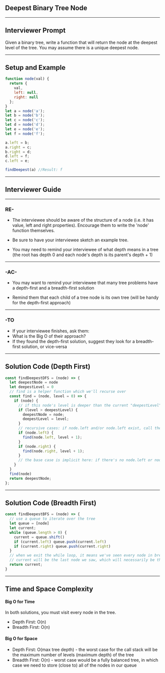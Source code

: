 ## Deepest Binary Tree Node

---

## Interviewer Prompt

Given a binary tree, write a function that will return the node at the deepest level of the tree. You may assume there is a unique deepest node.

---

## Setup and Example

```javascript
function node(val) {
  return {
    val,
    left: null,
    right: null
  };
}
let a = node('a');
let b = node('b');
let c = node('c');
let d = node('d');
let e = node('e');
let f = node('f');

a.left = b;
a.right = c;
b.right = d;
d.left = f;
c.left = e;

findDeepest(a) //Result: f
```

---

## Interviewer Guide

---

### RE-

- The interviewee should be aware of the structure of a node (i.e. it has value, left and right properties). Encourage them to write the 'node' function themselves.

- Be sure to have your interviewee sketch an example tree.

- You may need to remind your interviewee of what depth means in a tree (the root has depth 0 and each node's depth is its parent's depth + 1)

---

### -AC-

- You may want to remind your interviewee that many tree problems have a depth-first and a breadth-first solution

- Remind them that each child of a tree node is its own tree (will be handy for the depth-first approach)

---

### -TO

  - If your interviewee finishes, ask them:
  - What is the Big O of their approach?
  - If they found the depth-first solution, suggest they look for a breadth-first solution, or vice-versa

---

## Solution Code (Depth First)

```javascript
const findDeepestDFS = (node) => {
  let deepestNode = node
  let deepestLevel = 0
  // find is a helper function which we'll recurse over
  const find = (node, level = 0) => {
    if (node) {
      // if this node's level is deeper than the current "deepestLevel", replace it
      if (level > deepestLevel) {
        deepestNode = node;
        deepestLevel = level;
      }
      // recursive cases: if node.left and/or node.left exist, call the function on each, increasing the level by 1
      if (node.left) {
        find(node.left, level + 1);
      }
      if (node.right) {
        find(node.right, level + 1);
      }
      // the base case is implicit here: if there's no node.left or node.right, the function execution ends
    }
  }
  find(node)
  return deepestNode;
};
```

---

## Solution Code (Breadth First)

```javascript
const findDeepestBFS = (node) => {
  // use a queue to iterate over the tree
  let queue = [node]
  let current;
  while (queue.length > 0) {
    current = queue.shift()
    if (current.left) queue.push(current.left)
    if (current.right) queue.push(current.right)
  }
  // when we exit the while loop, it means we've seen every node in breadth-first order
  // current will be the last node we saw, which will necessarily be the deepest node in the tree
  return current;
}
```

---

## Time and Space Complexity

#### Big O for Time

In both solutions, you must visit every node in the tree.
- Depth First: O(n)
- Breadth First: O(n)

#### Big O for Space

- Depth First: O(max tree depth) - the worst case for the call stack will be the maximum number of levels (maximum depth) of the tree
- Breadth First: O(n) - worst case would be a fully balanced tree, in which case we need to store (close to) all of the nodes in our queue
